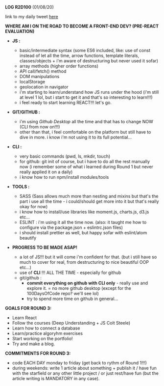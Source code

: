 **LOG R2D100** (01/08/20)

link to my daily tweet [here]()

**WHERE AM I ON THE ROAD TO BECOME A FRONT-END DEV? (PRE-REACT EVALUATION)**

* **JS :**

    * basic/intermediate syntax (some ES6 included, like: use of const instead of let all the time, arrow functions, template literals, classes/objects + i'm aware of destructuring but never used it sofar)
    * array methods (higher order functions)
    * API call/fetch() method
    * DOM manipulations
    * localStorage
    * geolocation in navigator
    * i'm starting to learn/understand how JS runs under the hood (i'm still at level 1 lol, but i start to get it and that's so interesting to learn!!!)
    * i feel ready to start learning REACT!!! let's go.

* **GIT/GITHUB :**

    * i'm using *Github Desktop* all the time and that has to change NOW (CLI from now on!!!)
    * other than that, i feel comfortable on the platform but still have to dive in more. i know i'm not using it to its full potential...

* **CLI :**

    * very basic commands (pwd, ls, mkdir, touch)
    * for github: git init of course, but i have to do all the rest manually now (i remember some of what i learned during Round 1 but never really applied it on a daily)
    * i know how to run npm/install modules/tools

* **TOOLS :**

    * SASS (Sass allows much more than nesting and mixins but that's the part i use all the time - i could/should get more into it but that's really okay for now)
    * i know how to install/use libraries like moment.js, charts.js, d3.js etc...
    * ESLINT : i'm using it all the time now. (also: it taught me how to configure via the package.json + eslintrc.json files)
    * i should install prettier as well, but happy sofar with eslint/atom beautify


* **PROGRESS TO BE MADE ASAP!**

    * a lot of JS!!! but it will come i'm confident for that. (but i still have so much to cover for real, from destructuring to nice beautiful OOP etc...)
    * use of **CLI** !!! ALL THE TIME - especially for github
    * git/github : 
      * **commit everything on github with CLI only** - really use and explore it. = no more github desktop (except for the 100DaysOfCode repo? we'll see lol)
      * try to spend more time on github in general... 


**GOALS FOR ROUND 3:**

* Learn React
* Follow the courses (Deep Understanding + JS Colt Steele)
* Learn how to connect a database
* Learn/practice algoryhm exercises 
* Start working on the portfolio!
* Try and make a blog.


**COMMITMENTS FOR ROUND 3:**

* code EACH DAY monday to friday (get back to rythm of Round 1!!!)
* during weekends: write 1 article about something + publish it / have fun with the starfield or any other little project / or just rest/have fun (but the article writing is MANDATORY in any case).
